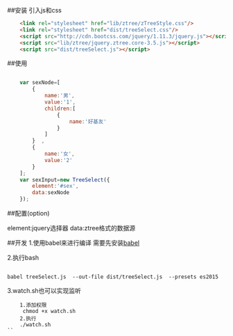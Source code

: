 ##安装
引入js和css
```html
    <link rel="stylesheet" href="lib/ztree/zTreeStyle.css"/>
    <link rel="stylesheet" href="dist/treeSelect.css"/>
    <script src="http://cdn.bootcss.com/jquery/1.11.3/jquery.js"></script>
    <script src="lib/ztree/jquery.ztree.core-3.5.js"></script>
    <script src="dist/treeSelect.js"></script>
```


##使用
```javascript

    var sexNode=[
        {
            name:'男',
            value:'1',
            children:[
                {
                    name:'好基友'
                }
            ]
        }  ,
        {
            name:'女',
            value:'2'
        }
    ];
    var sexInput=new TreeSelect({
        element:'#sex',
        data:sexNode
    });
```

##配置(option)

element:jquery选择器
data:ztree格式的数据源


##开发
1.使用babel来进行编译 需要先安装[babel](https://babeljs.io/)

2.执行bash

```

babel treeSelect.js  --out-file dist/treeSelect.js  --presets es2015

```

3.watch.sh也可以实现监听
```
    1.添加权限
     chmod +x watch.sh
    2.执行
    ./watch.sh
``
